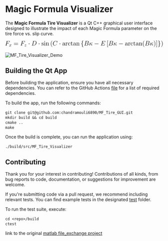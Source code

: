 # Magic Formula Visualizer

The **Magic Formula Tire Visualizer** is a Qt C++ graphical user interface
designed to illustrate the impact of each Magic Formula parameter on the tire
force vs. slip curve.

<div align="center">
    <img src="pics/MFEqn.svg">
</div>

![MF_Tire_Visualizer_Demo](pics/MF_Tire_Visualizer_Demo.gif)

## Building the Qt App

Before building the application, ensure you have all necessary dependencies.
You can refer to the GitHub Actions [file](.github/workflows/run_tests.yml) for
a list of required dependencies.

To build the app, run the following commands:

```
git clone git@github.com:chandramouli6890/MF_Tire_GUI.git
mkdir build && cd build
cmake ..
make
```

Once the build is complete, you can run the application using:

```
./build/src/MF_Tire_Visualizer
```

## Contributing

Thank you for your interest in contributing! Contributions of all kinds, from
bug reports to code, documentation, or suggestions for improvement are welcome.

If you're submitting code via a pull request, we recommend including relevant
tests. You can find example tests in the designated [test](./test) folder.

To run the test suite, execute:
```
cd <repo>/build
ctest
```

link to the original [matlab file_exchange project](https://de.mathworks.com/matlabcentral/fileexchange/48568-mf_tire_gui)
